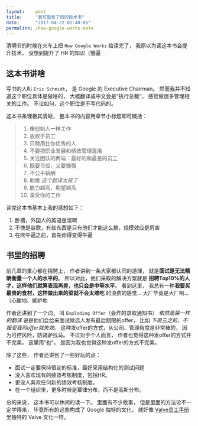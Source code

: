 ```yaml
---
layout:    post
title:     "我可能看了假的技术书"
date:      "2017-04-22 01:48:05"
permalink: /how-google-works-note
---
```


清明节的时候在火车上把 `How Google Works` 给读完了，
我原以为读这本书会提升技术，
没想到提升了 HR 的知识（懵逼


<!--MORE-->

## 这本书讲啥

写书的人叫 `Eric Schmidt`，
是 Google 的 Executive Chairman。
然而我并不知道这个职位具体是做啥的，
大概翻译成中文会是“执行总裁”，
感觉做很多管理相关的工作。
不论如何，这个职位是不写代码的。

这本书条理极其清晰，
整本书的内容用章节小标题即可概括：

> 1. 像创始人一样工作
> 2. 放权于员工
> 3. 只聘用比你优秀的人
> 4. 不要把职业发展和绩效管理混淆
> 5. 关注团队的两端：最好的和最差的员工
> 6. 既要节俭，又要慷慨
> 7. 不公平薪酬
> 8. 助推  *这个翻译太屎了*
> 9. 能力越高，期望越高
> 10. 享受你的工作

读完这本书基本上我的感想如下：

1. 卧槽，外国人的英语是溜啊
2. 不愧是谷歌，有些东西是只有他们才能这么搞，规模效应是厉害
3. 在吹牛逼之前，首先你得变得牛逼


## 书里的招聘

前几章的重心都在招聘上，
作者讲到一条大家都认同的道理，
就是**面试是无法精确衡量一个人的水平的**。
所以对此，他们采取的解决方案就是
**招聘Top10%的人才，这样他们就算表现再差，也只会是中等水平**。
看到这里，
我总有一种**我要买最贵的食材，这样做出来的菜就不会太难吃**
的浪费的感觉...
大厂毕竟是大厂啊...（心酸地、嫉妒地

作者还讲到了一个词，
叫 `Exploding Offer`（会炸的录取通知书）  *依然是屎一样的翻译*
说是他们会给来面试候选人发有最后期限的offer，
比如 *下周三之前，不接受我司offer就失效*。
这种发offer的方式，从公司、管理角度是非常棒的，
因为可控风险，防骑驴找马。
不过对于个人而言，
作者也觉得这种发offer的方式并不完美。
这里用“也”，
是因为我也觉得这种发offer的方式不完美。

除了这些，
作者还讲到了一些好玩的点：

* 面试一定要保持恒定的标准，最好采用结构化的测试问题
* 没人喜欢现有的绩效考核制度，包括HR。
* 更没人喜欢任何新的绩效考核制度。
* 在一个组织里，更多时候是幂律分布，而不是高斯分布。

总的来说，
这本书可以休闲的读一下。
里面有不少故事，
但是里面的方法论不一定学得来，
毕竟所有的这些构成了 Google 独特的文化，
就好像 [Valve员工手册][valve] 里独特的 Valve 文化一样。


[valve]: http://www.valvesoftware.com/company/Valve_Handbook_LowRes.pdf


